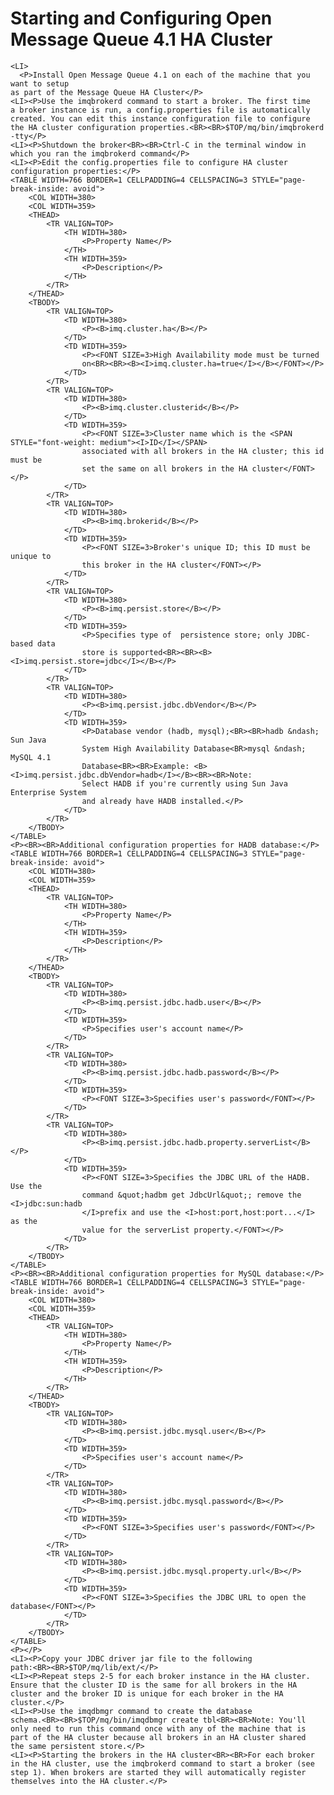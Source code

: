 # Starting and Configuring Open Message Queue 4.1 HA Cluster

	<LI>
	  <P>Install Open Message Queue 4.1 on each of the machine that you want to setup
	as part of the Message Queue HA Cluster</P>
	<LI><P>Use the imqbrokerd command to start a broker. The first time
	a broker instance is run, a config.properties file is automatically
	created. You can edit this instance configuration file to configure
	the HA cluster configuration properties.<BR><BR>$TOP/mq/bin/imqbrokerd
	-tty</P>
	<LI><P>Shutdown the broker<BR><BR>Ctrl-C in the terminal window in
	which you ran the imqbrokerd command</P>
	<LI><P>Edit the config.properties file to configure HA cluster
	configuration properties:</P>
	<TABLE WIDTH=766 BORDER=1 CELLPADDING=4 CELLSPACING=3 STYLE="page-break-inside: avoid">
		<COL WIDTH=380>
		<COL WIDTH=359>
		<THEAD>
			<TR VALIGN=TOP>
				<TH WIDTH=380>
					<P>Property Name</P>
				</TH>
				<TH WIDTH=359>
					<P>Description</P>
				</TH>
			</TR>
		</THEAD>
		<TBODY>
			<TR VALIGN=TOP>
				<TD WIDTH=380>
					<P><B>imq.cluster.ha</B></P>
				</TD>
				<TD WIDTH=359>
					<P><FONT SIZE=3>High Availability mode must be turned
					on<BR><BR><B><I>imq.cluster.ha=true</I></B></FONT></P>
				</TD>
			</TR>
			<TR VALIGN=TOP>
				<TD WIDTH=380>
					<P><B>imq.cluster.clusterid</B></P>
				</TD>
				<TD WIDTH=359>
					<P><FONT SIZE=3>Cluster name which is the <SPAN STYLE="font-weight: medium"><I>ID</I></SPAN>
					associated with all brokers in the HA cluster; this id must be
					set the same on all brokers in the HA cluster</FONT></P>
				</TD>
			</TR>
			<TR VALIGN=TOP>
				<TD WIDTH=380>
					<P><B>imq.brokerid</B></P>
				</TD>
				<TD WIDTH=359>
					<P><FONT SIZE=3>Broker's unique ID; this ID must be unique to
					this broker in the HA cluster</FONT></P>
				</TD>
			</TR>
			<TR VALIGN=TOP>
				<TD WIDTH=380>
					<P><B>imq.persist.store</B></P>
				</TD>
				<TD WIDTH=359>
					<P>Specifies type of  persistence store; only JDBC-based data
					store is supported<BR><BR><B><I>imq.persist.store=jdbc</I></B></P>
				</TD>
			</TR>
			<TR VALIGN=TOP>
				<TD WIDTH=380>
					<P><B>imq.persist.jdbc.dbVendor</B></P>
				</TD>
				<TD WIDTH=359>
					<P>Database vendor (hadb, mysql);<BR><BR>hadb &ndash; Sun Java
					System High Availability Database<BR>mysql &ndash; MySQL 4.1
					Database<BR><BR>Example: <B><I>imq.persist.jdbc.dbVendor=hadb</I></B><BR><BR>Note:
					Select HADB if you're currently using Sun Java Enterprise System
					and already have HADB installed.</P>
				</TD>
			</TR>
		</TBODY>
	</TABLE>
	<P><BR><BR>Additional configuration properties for HADB database:</P>
	<TABLE WIDTH=766 BORDER=1 CELLPADDING=4 CELLSPACING=3 STYLE="page-break-inside: avoid">
		<COL WIDTH=380>
		<COL WIDTH=359>
		<THEAD>
			<TR VALIGN=TOP>
				<TH WIDTH=380>
					<P>Property Name</P>
				</TH>
				<TH WIDTH=359>
					<P>Description</P>
				</TH>
			</TR>
		</THEAD>
		<TBODY>
			<TR VALIGN=TOP>
				<TD WIDTH=380>
					<P><B>imq.persist.jdbc.hadb.user</B></P>
				</TD>
				<TD WIDTH=359>
					<P>Specifies user's account name</P>
				</TD>
			</TR>
			<TR VALIGN=TOP>
				<TD WIDTH=380>
					<P><B>imq.persist.jdbc.hadb.password</B></P>
				</TD>
				<TD WIDTH=359>
					<P><FONT SIZE=3>Specifies user's password</FONT></P>
				</TD>
			</TR>
			<TR VALIGN=TOP>
				<TD WIDTH=380>
					<P><B>imq.persist.jdbc.hadb.property.serverList</B></P>
				</TD>
				<TD WIDTH=359>
					<P><FONT SIZE=3>Specifies the JDBC URL of the HADB. Use the
					command &quot;hadbm get JdbcUrl&quot;; remove the <I>jdbc:sun:hadb
					</I>prefix and use the <I>host:port,host:port...</I> as the
					value for the serverList property.</FONT></P>
				</TD>
			</TR>
		</TBODY>
	</TABLE>
	<P><BR><BR>Additional configuration properties for MySQL database:</P>
	<TABLE WIDTH=766 BORDER=1 CELLPADDING=4 CELLSPACING=3 STYLE="page-break-inside: avoid">
		<COL WIDTH=380>
		<COL WIDTH=359>
		<THEAD>
			<TR VALIGN=TOP>
				<TH WIDTH=380>
					<P>Property Name</P>
				</TH>
				<TH WIDTH=359>
					<P>Description</P>
				</TH>
			</TR>
		</THEAD>
		<TBODY>
			<TR VALIGN=TOP>
				<TD WIDTH=380>
					<P><B>imq.persist.jdbc.mysql.user</B></P>
				</TD>
				<TD WIDTH=359>
					<P>Specifies user's account name</P>
				</TD>
			</TR>
			<TR VALIGN=TOP>
				<TD WIDTH=380>
					<P><B>imq.persist.jdbc.mysql.password</B></P>
				</TD>
				<TD WIDTH=359>
					<P><FONT SIZE=3>Specifies user's password</FONT></P>
				</TD>
			</TR>
			<TR VALIGN=TOP>
				<TD WIDTH=380>
					<P><B>imq.persist.jdbc.mysql.property.url</B></P>
				</TD>
				<TD WIDTH=359>
					<P><FONT SIZE=3>Specifies the JDBC URL to open the database</FONT></P>
				</TD>
			</TR>
		</TBODY>
	</TABLE>
	<P></P>
	<LI><P>Copy your JDBC driver jar file to the following
	path:<BR><BR>$TOP/mq/lib/ext/</P>
	<LI><P>Repeat steps 2-5 for each broker instance in the HA cluster.
	Ensure that the cluster ID is the same for all brokers in the HA
	cluster and the broker ID is unique for each broker in the HA
	cluster.</P>
	<LI><P>Use the imqdbmgr command to create the database
	schema.<BR><BR>$TOP/mq/bin/imqdbmgr create tbl<BR><BR>Note: You'll
	only need to run this command once with any of the machine that is
	part of the HA cluster because all brokers in an HA cluster shared
	the same persistent store.</P>
	<LI><P>Starting the brokers in the HA cluster<BR><BR>For each broker
	in the HA cluster, use the imqbrokerd command to start a broker (see
	step 1). When brokers are started they will automatically register
	themselves into the HA cluster.</P>
</OL>

